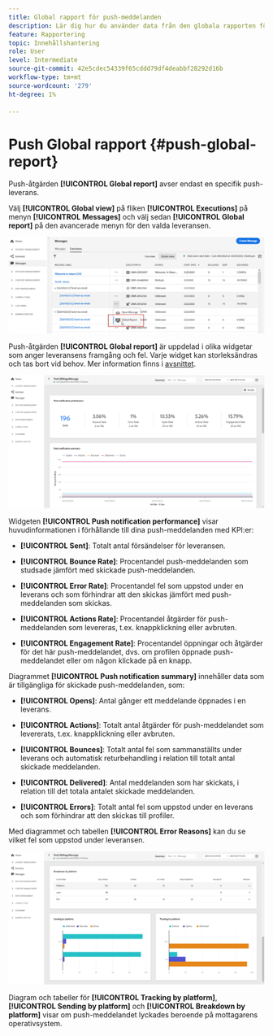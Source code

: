 ```yaml
---
title: Global rapport för push-meddelanden
description: Lär dig hur du använder data från den globala rapporten för push-meddelanden
feature: Rapportering
topic: Innehållshantering
role: User
level: Intermediate
source-git-commit: 42e5cdec54339f65cddd79df4deabbf28292d16b
workflow-type: tm+mt
source-wordcount: '279'
ht-degree: 1%

---
```


# Push Global rapport {#push-global-report}

Push-åtgärden **[!UICONTROL Global report]** avser endast en specifik push-leverans.

Välj **[!UICONTROL Global view]** på fliken **[!UICONTROL Executions]** på menyn **[!UICONTROL Messages]** och välj sedan **[!UICONTROL Global report]** på den avancerade menyn för den valda leveransen.

![](../assets/global_report_11.png)

Push-åtgärden **[!UICONTROL Global report]** är uppdelad i olika widgetar som anger leveransens framgång och fel. Varje widget kan storleksändras och tas bort vid behov. Mer information finns i [avsnittet](global-report.md#modify-dashboard).

![](../assets/push_global_report.png)

Widgeten **[!UICONTROL Push notification performance]** visar huvudinformationen i förhållande till dina push-meddelanden med KPI:er:

* **[!UICONTROL Sent]**: Totalt antal försändelser för leveransen.

* **[!UICONTROL Bounce Rate]**: Procentandel push-meddelanden som studsade jämfört med skickade push-meddelanden.

* **[!UICONTROL Error Rate]**: Procentandel fel som uppstod under en leverans och som förhindrar att den skickas jämfört med push-meddelanden som skickas.

* **[!UICONTROL Actions Rate]**: Procentandel åtgärder för push-meddelanden som levereras, t.ex. knappklickning eller avbruten.

* **[!UICONTROL Engagement Rate]**: Procentandel öppningar och åtgärder för det här push-meddelandet, dvs. om profilen öppnade push-meddelandet eller om någon klickade på en knapp.

Diagrammet **[!UICONTROL Push notification summary]** innehåller data som är tillgängliga för skickade push-meddelanden, som:

* **[!UICONTROL Opens]**: Antal gånger ett meddelande öppnades i en leverans.

* **[!UICONTROL Actions]**: Totalt antal åtgärder för push-meddelandet som levererats, t.ex. knappklickning eller avbruten.

* **[!UICONTROL Bounces]**: Totalt antal fel som sammanställts under leverans och automatisk returbehandling i relation till totalt antal skickade meddelanden.

* **[!UICONTROL Delivered]**: Antal meddelanden som har skickats, i relation till det totala antalet skickade meddelanden.

* **[!UICONTROL Errors]**: Totalt antal fel som uppstod under en leverans och som förhindrar att den skickas till profiler.

Med diagrammet och tabellen **[!UICONTROL Error Reasons]** kan du se vilket fel som uppstod under leveransen.

![](../assets/push_global_report_2.png)

Diagram och tabeller för **[!UICONTROL Tracking by platform]**, **[!UICONTROL Sending by platform]** och **[!UICONTROL Breakdown by platform]** visar om push-meddelandet lyckades beroende på mottagarens operativsystem.